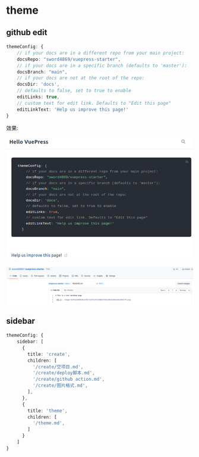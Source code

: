 
# theme

## github edit
```ts
themeConfig: {
    // if your docs are in a different repo from your main project:
    docsRepo: "sword4869/vuepress-starter",
    // if your docs are in a specific branch (defaults to 'master'):
    docsBranch: "main",
    // if your docs are not at the root of the repo:
    docsDir: 'docs',
    // defaults to false, set to true to enable
    editLinks: true,
    // custom text for edit link. Defaults to "Edit this page"
    editLinkText: 'Help us improve this page!'
}
```
效果:

![picture 1](../images/adae92a53549c0e6f4a9b5094e78c466f87c99bd57641f07e93317ab82274b9d.png)
 
![picture 2](../images/321b27a8bc06a3bfa3cff2c58e8c45e7ffc59c4881d5244fb13cf3d6382c161c.png)  

## sidebar

```ts
themeConfig: {
    sidebar: [
      {
        title: 'create',
        children: [
          '/create/空项目.md',
          '/create/deploy脚本.md',
          '/create/github action.md',
          '/create/图片格式.md',
        ],
      },
      {
        title: 'theme',
        children: [
          '/theme.md',
        ]
      }
    ]
}
```